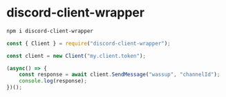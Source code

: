 # discord-client-wrapper

```sh
npm i discord-client-wrapper
```

```js
const { Client } = require("discord-client-wrapper");

const client = new Client("my.client.token");

(async() => {
	const response = await client.SendMessage("wassup", "channelId");
	console.log(response);
})();
```